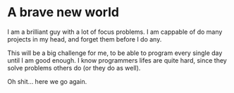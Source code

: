 # A brave new world

I am a brilliant guy with a lot of focus problems. I am cappable of do many projects in my head, and forget them before I do any. 

This will be a big challenge for me, to be able to program every single day until I am good enough. I know programmers lifes are quite hard, since they solve problems others do (or they do as well).

Oh shit... here we go again.
